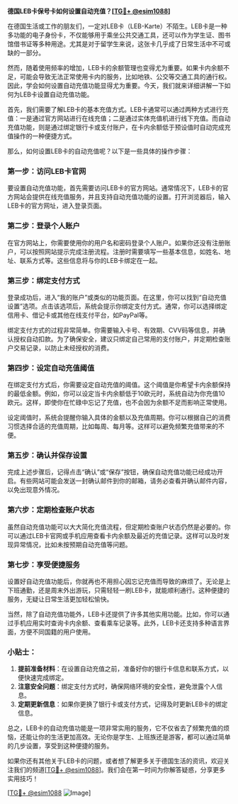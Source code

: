 **德国LEB卡保号卡如何设置自动充值？[[TG💪+ @esim1088](https://t.me/s/esim1088)]**

在德国生活或工作的朋友们，一定对LEB卡（LEB-Karte）不陌生。LEB卡是一种多功能的电子身份卡，不仅能够用于乘坐公共交通工具，还可以作为学生证、图书馆借书证等多种用途。尤其是对于留学生来说，这张卡几乎成了日常生活中不可或缺的一部分。

然而，随着使用频率的增加，LEB卡的余额管理也变得尤为重要。如果卡内余额不足，可能会导致无法正常使用卡内的服务，比如地铁、公交等交通工具的通行权。因此，学会如何设置自动充值功能显得尤为重要。今天，我们就来详细讲解一下如何为LEB卡设置自动充值功能。

首先，我们需要了解LEB卡的基本充值方式。LEB卡通常可以通过两种方式进行充值：一是通过官方网站进行在线充值；二是通过实体充值机进行线下充值。而自动充值功能，则是通过绑定银行卡或支付账户，在卡内余额低于预设值时自动完成充值操作的一种便捷方式。

那么，如何设置LEB卡的自动充值呢？以下是一些具体的操作步骤：

### **第一步：访问LEB卡官网**
要设置自动充值功能，首先需要访问LEB卡的官方网站。通常情况下，LEB卡的官方网站会提供在线充值服务，并且支持自动充值功能的设置。打开浏览器后，输入LEB卡的官方网址，进入登录页面。

### **第二步：登录个人账户**
在官方网站上，你需要使用你的用户名和密码登录个人账户。如果你还没有注册账户，可以按照网站提示完成注册流程。注册时需要填写一些基本信息，如姓名、地址、联系方式等。这些信息将与你的LEB卡绑定在一起。

### **第三步：绑定支付方式**
登录成功后，进入“我的账户”或类似的功能页面。在这里，你可以找到“自动充值设置”选项。点击该选项后，系统会提示你绑定支付方式。通常，你可以选择绑定信用卡、借记卡或其他在线支付平台，如PayPal等。

绑定支付方式的过程非常简单。你需要输入卡号、有效期、CVV码等信息，并确认授权自动扣款。为了确保安全，建议只绑定自己常用的支付账户，并定期检查账户交易记录，以防止未经授权的消费。

### **第四步：设定自动充值阈值**
在绑定支付方式后，你需要设定自动充值的阈值。这个阈值是你希望卡内余额保持的最低金额。例如，你可以设定当卡内余额低于10欧元时，系统自动为你充值10欧元。这样，即使你在忙碌中忘记了充值，也不会因为余额不足而影响正常使用。

设定阈值时，系统会提醒你输入具体的金额以及充值周期。你可以根据自己的消费习惯选择合适的充值周期，比如每周、每月等。这样可以避免频繁充值带来的不便。

### **第五步：确认并保存设置**
完成上述步骤后，记得点击“确认”或“保存”按钮，确保自动充值功能已经成功开启。有些网站可能会发送一封确认邮件到你的邮箱，请务必查看并确认邮件内容，以免出现意外情况。

### **第六步：定期检查账户状态**
虽然自动充值功能可以大大简化充值流程，但定期检查账户状态仍然是必要的。你可以通过LEB卡官网或手机应用查看卡内余额及最近的充值记录。这样可以及时发现异常情况，比如未按预期自动充值等问题。

### **第七步：享受便捷服务**
设置好自动充值功能后，你就再也不用担心因忘记充值而导致的麻烦了。无论是上下班通勤，还是周末外出游玩，只需轻轻一刷LEB卡，就能顺利通行。这种便捷的服务，无疑让日常生活更加轻松愉快。

当然，除了自动充值功能外，LEB卡还提供了许多其他实用功能。比如，你可以通过手机应用实时查询卡内余额、查看乘车记录等。此外，LEB卡还支持多种语言界面，方便不同国籍的用户使用。

### **小贴士：**
1. **提前准备材料**：在设置自动充值之前，准备好你的银行卡信息和联系方式，以便快速完成绑定。
2. **注意安全问题**：绑定支付方式时，确保网络环境的安全性，避免泄露个人信息。
3. **定期更新信息**：如果你更换了银行卡或支付方式，记得及时更新LEB卡的绑定信息。

总之，LEB卡的自动充值功能是一项非常实用的服务，它不仅省去了频繁充值的烦恼，还能让你的生活更加高效。无论你是学生、上班族还是游客，都可以通过简单的几步设置，享受到这种便捷的服务。

如果你还有其他关于LEB卡的问题，或者想了解更多关于德国生活的资讯，欢迎关注我们的频道[[TG💪+ @esim1088](https://t.me/s/esim1088)]。我们会在第一时间为你解答疑惑，分享更多实用技巧！

[[TG💪+ @esim1088](https://t.me/s/esim1088) ![Image](https://i.postimg.cc/4NQfJmqS/Snipaste-2025-05-13-00-14-12.png)]